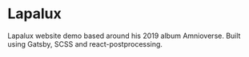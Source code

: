 # Lapalux
Lapalux website demo based around his 2019 album Amnioverse. Built using Gatsby, SCSS and react-postprocessing.
